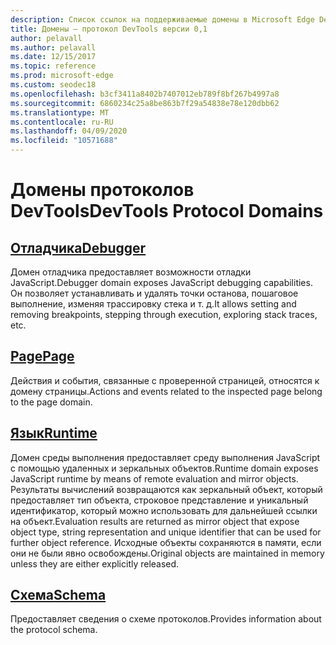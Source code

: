 ```yaml
---
description: Список ссылок на поддерживаемые домены в Microsoft Edge DevTools Protocol версии 0,1.
title: Домены — протокол DevTools версии 0,1
author: pelavall
ms.author: pelavall
ms.date: 12/15/2017
ms.topic: reference
ms.prod: microsoft-edge
ms.custom: seodec18
ms.openlocfilehash: b3cf3411a8402b7407012eb789f8bf267b4997a8
ms.sourcegitcommit: 6860234c25a8be863b7f29a54838e78e120dbb62
ms.translationtype: MT
ms.contentlocale: ru-RU
ms.lasthandoff: 04/09/2020
ms.locfileid: "10571688"
---
```

# <span data-ttu-id="a9a35-103">Домены протоколов DevTools</span><span class="sxs-lookup"><span data-stu-id="a9a35-103">DevTools Protocol Domains</span></span>
## [<span data-ttu-id="a9a35-104">Отладчика</span><span class="sxs-lookup"><span data-stu-id="a9a35-104">Debugger</span></span>](debugger.md)
<span data-ttu-id="a9a35-105">Домен отладчика предоставляет возможности отладки JavaScript.</span><span class="sxs-lookup"><span data-stu-id="a9a35-105">Debugger domain exposes JavaScript debugging capabilities.</span></span> <span data-ttu-id="a9a35-106">Он позволяет устанавливать и удалять точки останова, пошаговое выполнение, изменяя трассировку стека и т. д.</span><span class="sxs-lookup"><span data-stu-id="a9a35-106">It allows setting and removing breakpoints, stepping through execution, exploring stack traces, etc.</span></span>
## [<span data-ttu-id="a9a35-107">Page</span><span class="sxs-lookup"><span data-stu-id="a9a35-107">Page</span></span>](page.md)
<span data-ttu-id="a9a35-108">Действия и события, связанные с проверенной страницей, относятся к домену страницы.</span><span class="sxs-lookup"><span data-stu-id="a9a35-108">Actions and events related to the inspected page belong to the page domain.</span></span>
## [<span data-ttu-id="a9a35-109">Язык</span><span class="sxs-lookup"><span data-stu-id="a9a35-109">Runtime</span></span>](runtime.md)
<span data-ttu-id="a9a35-110">Домен среды выполнения предоставляет среду выполнения JavaScript с помощью удаленных и зеркальных объектов.</span><span class="sxs-lookup"><span data-stu-id="a9a35-110">Runtime domain exposes JavaScript runtime by means of remote evaluation and mirror objects.</span></span> <span data-ttu-id="a9a35-111">Результаты вычислений возвращаются как зеркальный объект, который предоставляет тип объекта, строковое представление и уникальный идентификатор, который можно использовать для дальнейшей ссылки на объект.</span><span class="sxs-lookup"><span data-stu-id="a9a35-111">Evaluation results are returned as mirror object that expose object type, string representation and unique identifier that can be used for further object reference.</span></span> <span data-ttu-id="a9a35-112">Исходные объекты сохраняются в памяти, если они не были явно освобождены.</span><span class="sxs-lookup"><span data-stu-id="a9a35-112">Original objects are maintained in memory unless they are either explicitly released.</span></span>
## [<span data-ttu-id="a9a35-113">Схема</span><span class="sxs-lookup"><span data-stu-id="a9a35-113">Schema</span></span>](schema.md)
<span data-ttu-id="a9a35-114">Предоставляет сведения о схеме протоколов.</span><span class="sxs-lookup"><span data-stu-id="a9a35-114">Provides information about the protocol schema.</span></span>